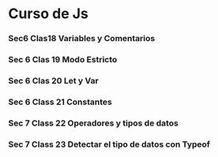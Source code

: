 # Curso de Js


### Sec6 Clas18 Variables y Comentarios
### Sec 6 Clas 19 Modo Estricto
### Sec 6 Clas 20 Let y Var
### Sec 6 Class 21 Constantes
### Sec 7 Class 22 Operadores y tipos de datos
### Sec 7 Class 23 Detectar el tipo de datos con Typeof
